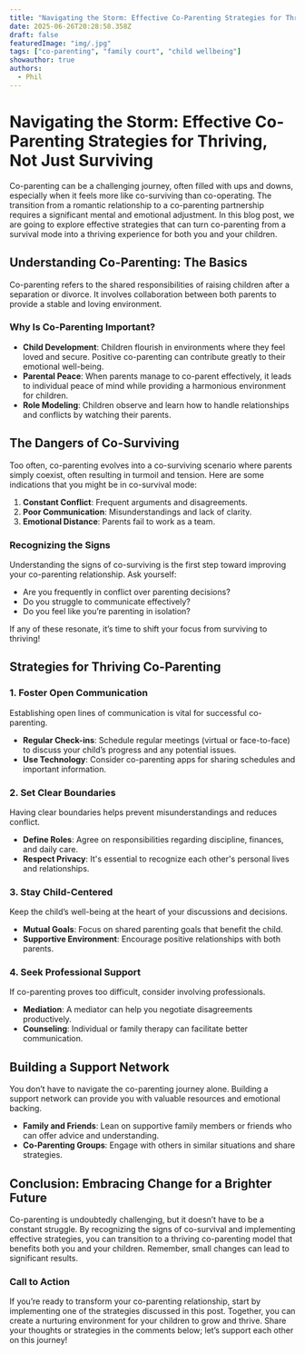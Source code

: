 ```yaml
---
title: "Navigating the Storm: Effective Co-Parenting Strategies for Thriving, Not Just Surviving"
date: 2025-06-26T20:28:58.358Z
draft: false
featuredImage: "img/.jpg"
tags: ["co-parenting", "family court", "child wellbeing"]
showauthor: true
authors:
  - Phil
---
```


# Navigating the Storm: Effective Co-Parenting Strategies for Thriving, Not Just Surviving

Co-parenting can be a challenging journey, often filled with ups and downs, especially when it feels more like co-surviving than co-operating. The transition from a romantic relationship to a co-parenting partnership requires a significant mental and emotional adjustment. In this blog post, we are going to explore effective strategies that can turn co-parenting from a survival mode into a thriving experience for both you and your children.

## Understanding Co-Parenting: The Basics

Co-parenting refers to the shared responsibilities of raising children after a separation or divorce. It involves collaboration between both parents to provide a stable and loving environment.

### Why Is Co-Parenting Important?

- **Child Development**: Children flourish in environments where they feel loved and secure. Positive co-parenting can contribute greatly to their emotional well-being.
- **Parental Peace**: When parents manage to co-parent effectively, it leads to individual peace of mind while providing a harmonious environment for children.
- **Role Modeling**: Children observe and learn how to handle relationships and conflicts by watching their parents.

## The Dangers of Co-Surviving

Too often, co-parenting evolves into a co-surviving scenario where parents simply coexist, often resulting in turmoil and tension. Here are some indications that you might be in co-survival mode:

1. **Constant Conflict**: Frequent arguments and disagreements.
2. **Poor Communication**: Misunderstandings and lack of clarity.
3. **Emotional Distance**: Parents fail to work as a team.

### Recognizing the Signs
Understanding the signs of co-surviving is the first step toward improving your co-parenting relationship. Ask yourself:
- Are you frequently in conflict over parenting decisions?
- Do you struggle to communicate effectively?
- Do you feel like you’re parenting in isolation?

If any of these resonate, it’s time to shift your focus from surviving to thriving!

## Strategies for Thriving Co-Parenting

### 1. Foster Open Communication

Establishing open lines of communication is vital for successful co-parenting.
- **Regular Check-ins**: Schedule regular meetings (virtual or face-to-face) to discuss your child’s progress and any potential issues.
- **Use Technology**: Consider co-parenting apps for sharing schedules and important information.

### 2. Set Clear Boundaries

Having clear boundaries helps prevent misunderstandings and reduces conflict.
- **Define Roles**: Agree on responsibilities regarding discipline, finances, and daily care.
- **Respect Privacy**: It's essential to recognize each other's personal lives and relationships.

### 3. Stay Child-Centered

Keep the child’s well-being at the heart of your discussions and decisions.
- **Mutual Goals**: Focus on shared parenting goals that benefit the child.
- **Supportive Environment**: Encourage positive relationships with both parents.

### 4. Seek Professional Support

If co-parenting proves too difficult, consider involving professionals.
- **Mediation**: A mediator can help you negotiate disagreements productively.
- **Counseling**: Individual or family therapy can facilitate better communication.

## Building a Support Network

You don’t have to navigate the co-parenting journey alone. Building a support network can provide you with valuable resources and emotional backing.

- **Family and Friends**: Lean on supportive family members or friends who can offer advice and understanding.
- **Co-Parenting Groups**: Engage with others in similar situations and share strategies.

## Conclusion: Embracing Change for a Brighter Future

Co-parenting is undoubtedly challenging, but it doesn’t have to be a constant struggle. By recognizing the signs of co-survival and implementing effective strategies, you can transition to a thriving co-parenting model that benefits both you and your children. Remember, small changes can lead to significant results.  

### Call to Action
If you’re ready to transform your co-parenting relationship, start by implementing one of the strategies discussed in this post. Together, you can create a nurturing environment for your children to grow and thrive.  Share your thoughts or strategies in the comments below; let’s support each other on this journey!

